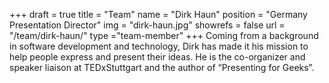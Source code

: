 +++
draft		= true
title		= "Team"
name		= "Dirk Haun"
position 	= "Germany Presentation Director"
img			= "dirk-haun.jpg"
showrefs	= false
url			= "/team/dirk-haun/"
type		="team-member"
+++
Coming from a background in software development and technology, Dirk has made it his mission to help people express and present their ideas. He is the co-organizer and speaker liaison at TEDxStuttgart and the author of “Presenting for Geeks”.